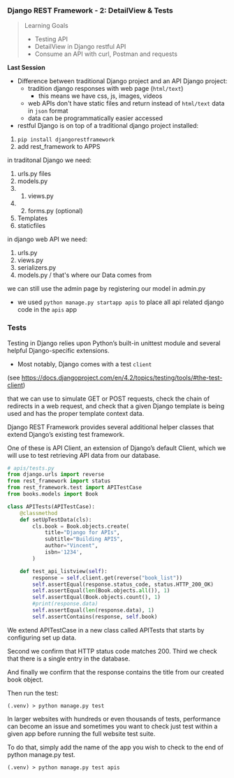 ### Django REST Framework - 2: DetailView & Tests 

> Learning Goals
>- Testing API
>- DetailView in Django restful API
>- Consume an API with curl, Postman and requests

**Last Session**

- Difference between traditional Django project and an API Django project:
    - tradition django responses with web page (`html/text`)
        - this means we have css, js, images, videos
    - web APIs don't have static files and  return instead of `html/text` data in `json` format
    - data can be programmatically easier accessed
- restful Django is on top of a traditional django project installed:

1. `pip install djangorestframework`
2. add rest_framework to APPS


in traditonal Django we need: 

1. urls.py files
2. models.py
3. 1.  views.py
3. 2.  forms.py (optional)
4. Templates
5. staticfiles

in django web API we need:
1. urls.py
2. views.py
3. serializers.py
4. models.py / that's where our Data comes from

we can still use the admin page by registering our model in admin.py

- we used `python manage.py startapp apis` to place all api related django code in the `apis` app

### Tests

Testing in Django relies upon Python’s built-in unittest module and several helpful Django-specific extensions.
- Most notably, Django comes with a test `client`

(see https://docs.djangoproject.com/en/4.2/topics/testing/tools/#the-test-client)

that we can use to simulate GET or POST requests, check the chain of redirects in a web request, and check that a given Django template is being used and has
the proper template context data.

Django REST Framework provides several additional helper classes that extend Django’s existing test framework. 

One of these is API Client, an extension of Django’s default Client, which we will use to test retrieving API data from our database.

```python
# apis/tests.py
from django.urls import reverse
from rest_framework import status
from rest_framework.test import APITestCase
from books.models import Book

class APITests(APITestCase):
    @classmethod
    def setUpTestData(cls):
        cls.book = Book.objects.create(
            title="Django for APIs",
            subtitle="Building APIS",
            author="Vincent",
            isbn='1234',
        )

    def test_api_listview(self):
        response = self.client.get(reverse("book_list"))
        self.assertEqual(response.status_code, status.HTTP_200_OK)
        self.assertEqual(len(Book.objects.all()), 1)
        self.assertEqual(Book.objects.count(), 1)
        #print(response.data)
        self.assertEqual(len(response.data), 1)
        self.assertContains(response, self.book)
```
We extend APITestCase in a new class called APITests that starts by configuring set up data.

Second we confirm that HTTP status code matches 200.
Third we check that there is a single entry in the database. 

And finally we confirm that the response contains the title from our created book object.

Then run the test:

`(.venv) > python manage.py test`


In larger websites with hundreds or even thousands of tests, performance can become an issue and sometimes you want to check just test within a given app before running the full website test suite.

To do that,
simply add the name of the app you wish to check to the end of python manage.py test.

`(.venv) > python manage.py test apis`


